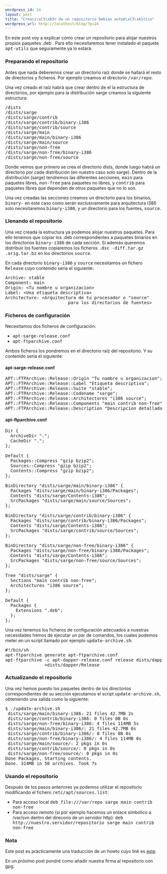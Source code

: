```yaml
--- 
wordpress_id: 24
layout: post
title: "Creaci\xC3\xB3n de un repositorio Debian autom\xC3\xA1tico"
wordpress_url: http://localhost/blog/?p=24
---
```

En este post voy a explicar cómo crear un repositorio para alojar nuestros propios paquetes .deb . Para ello necesitaremos tener instalado el paquete <tt>apt-utils</tt> que seguramente ya lo estará.
<h3>Preparando el repositorio</h3>
Antes que nada deberemos crear un directorio raíz donde se hallará el resto de directorios y ficheros. Por ejemplo creamos el directorio <tt>/var/repo</tt>.

Una vez creado el raíz habrá que crear dentro de el la estructura de directorios, por ejemplo para la distribución sarge creamos la siguiente estructura:

<pre>
/dists
/dists/sarge
/dists/sarge/contrib
/dists/sarge/contrib/binary-i386
/dists/sarge/contrib/source
/dists/sarge/main
/dists/sarge/main/binary-i386
/dists/sarge/main/source
/dists/sarge/non-free
/dists/sarge/non-free/binary-i386
/dists/sarge/non-free/source
</pre>

Donde vemos que primero se crea el directorio dists, donde luego habrá un directorio por cada distribución (en nuestro caso solo sarge). Dentro de la distribución (sarge) tendremos las diferentes secciones, <tt>main</tt> para paquetes libres, <tt>non-free</tt> para paquetes no libres, y <tt>contrib</tt> para paquetes libres que dependen de otros paquetes que no lo son.

Una vez creadas las secciones creamos un directorio para los binarios, <tt>binary-<arquitectura></tt> en este caso como serán exclusivamente para arquitectura i386 solo necesitaremos <tt>binary-i386</tt>, y un directorio para los fuentes, <tt>source</tt>.
<h3>Llenando el repositorio</h3>
Una vez creada la estructura ya podemos alojar nuestros paquetes. Para ello tenemos que copiar los .deb correspondientes a paquetes binarios en los directorios <tt>binary-i386</tt> de cada sección. Si además queremos distribuir los fuentes copiaremos los ficheros <tt>.dsc  -diff.tar.gz .orig.tar.bz</tt> en los directorios <tt>source</tt>.

En cada directorio <tt>binary-i386</tt> y <tt>source</tt> necesitamos un fichero <tt>Release</tt> cuyo contenido sería el siguiente:

<pre>
Archive: stable
Component: main
Origin: &lt;Tu nombre u organizacion&gt;
Label: &lt;Una etiqueta descriptiva&gt;
Architecture: &lt;Arquitectura de tu procesador o &quot;source&quot; 
                        para los directorios de fuentes&gt;
</pre>
<h3>Ficheros de configuración</h3>
Necesitamos dos ficheros de configuración:
<tt> </tt>
<ul>
	<li><tt>apt-sarge-release.conf</tt></li>
	<li><tt>apt-ftparchive.conf</tt></li>
</ul>
Ambos ficheros los pondremos en el directorio raíz del repositorio. Y su contenido sería el siguiente:
<h4>apt-sarge-release.conf</h4>
<pre>
APT::FTPArchive::Release::Origin "Tu nombre u organizacion";
APT::FTPArchive::Release::Label "Etiqueta descriptiva";
APT::FTPArchive::Release::Suite "stable";
APT::FTPArchive::Release::Codename "sarge";
APT::FTPArchive::Release::Architectures "i386 source";
APT::FTPArchive::Release::Components "main contrib non-free";
APT::FTPArchive::Release::Description "Descripcion detallada";
</pre>
<h4>apt-ftparchive.conf</h4>

<pre>
Dir {
  ArchiveDir ".";
  CacheDir ".";
};

Default {
  Packages::Compress "gzip bzip2";
  Sources::Compress "gzip bzip2";
  Contents::Compress "gzip bzip2";
};

BinDirectory "dists/sarge/main/binary-i386" {
  Packages "dists/sarge/main/binary-i386/Packages";
  Contents "dists/sarge/Contents-i386";
  SrcPackages "dists/sarge/main/source/Sources";
};

BinDirectory "dists/sarge/contrib/binary-i386" {
  Packages "dists/sarge/contrib/binary-i386/Packages";
  Contents "dists/sarge/Contents-i386";
  SrcPackages "dists/sarge/contrib/source/Sources";
};

BinDirectory "dists/sarge/non-free/binary-i386" {
  Packages "dists/sarge/non-free/binary-i386/Packages";
  Contents "dists/sarge/Contents-i386";
  SrcPackages "dists/sarge/non-free/source/Sources";
};

Tree "dists/sarge" {
  Sections "main contrib non-free";
  Architectures "i386 source";
};

Default {
  Packages {
    Extensions ".deb";
  };
};
</pre>

Una vez tenemos los ficheros de configuración adecuados a nuestras necesidades hemos de ejecutar un par de comandos, los cuales podemos meter en un script llamado por ejemplo <tt>update-archive.sh</tt>:

<pre name="code" class="bash">
#!/bin/sh
apt-ftparchive generate apt-ftparchive.conf
apt-ftparchive -c apt-dapper-release.conf release dists/dapper/ 
               >dists/dapper/Release
</pre>

<h3>Actualizando el repositorio</h3>
Una vez hemos puesto los paquetes dentro de los directorios correspondientes de su sección ejecutamos el script <tt>update-archive.sh</tt>, obteniendo una salida como la siguiente:

<pre name="code" class="bash">
$ ./update-archive.sh
 dists/sarge/main/binary-i386: 21 files 42.7MB 2s
 dists/sarge/contrib/binary-i386: 0 files 0B 0s
 dists/sarge/non-free/binary-i386: 4 files 114MB 5s
 dists/sarge/main/binary-i386/: 21 files 42.7MB 0s
 dists/sarge/contrib/binary-i386/: 0 files 0B 0s
 dists/sarge/non-free/binary-i386/: 4 files 114MB 0s
 dists/sarge/main/source/: 2 pkgs in 0s
 dists/sarge/contrib/source/: 0 pkgs in 0s
 dists/sarge/non-free/source/: 0 pkgs in 0s
Done Packages, Starting contents.
Done. 314MB in 50 archives. Took 7s
</pre>

<h3>Usando el repositorio</h3>
Después de los pasos anteriores ya podemos utilizar el repositorio modificando el fichero <tt>/etc/apt/sources.list</tt>:
<ul>
	<li>Para acceso local
<tt>deb file:///var/repo sarge main contrib non-free</tt></li>
	<li>Para acceso remoto (si por ejemplo hacemos un enlace simbólico a /var/svn dentro del direcorio de un servidor http):
<tt>deb http://nuestro.servidor/repositorio sarge main contrib non-free</tt></li>
</ul>
<h3>Nota</h3>
Este post es prácticamente una traducción de un howto cuyo link es <a href="http://people.connexer.com/~roberto/howtos/debrepository">este</a>.

En un próximo post pondré como añadir nuestra firma al repositorio con gpg.
